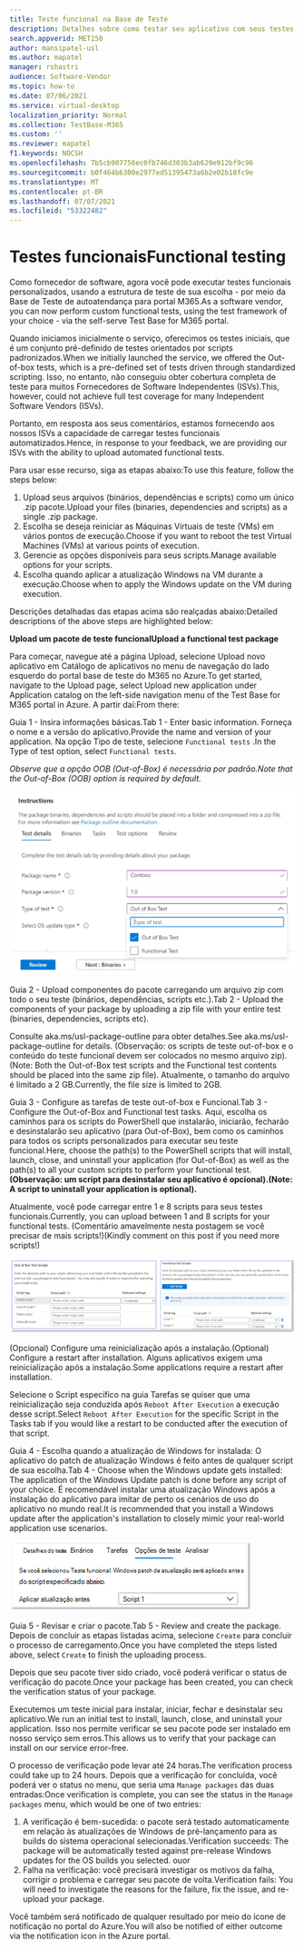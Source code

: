 ```yaml
---
title: Teste funcional na Base de Teste
description: Detalhes sobre como testar seu aplicativo com seus testes funcionais automatizados existentes
search.appverid: MET150
author: mansipatel-usl
ms.author: mapatel
manager: rshastri
audience: Software-Vendor
ms.topic: how-to
ms.date: 07/06/2021
ms.service: virtual-desktop
localization_priority: Normal
ms.collection: TestBase-M365
ms.custom: ''
ms.reviewer: mapatel
f1.keywords: NOCSH
ms.openlocfilehash: 7b5cb907756ec0fb746d303b3ab629e912bf9c96
ms.sourcegitcommit: b0f464b6300e2977ed51395473a6b2e02b18fc9e
ms.translationtype: MT
ms.contentlocale: pt-BR
ms.lasthandoff: 07/07/2021
ms.locfileid: "53322482"
---
```

# <a name="functional-testing"></a><span data-ttu-id="67953-103">Testes funcionais</span><span class="sxs-lookup"><span data-stu-id="67953-103">Functional testing</span></span>

<span data-ttu-id="67953-104">Como fornecedor de software, agora você pode executar testes funcionais personalizados, usando a estrutura de teste de sua escolha - por meio da Base de Teste de autoatendança para portal M365.</span><span class="sxs-lookup"><span data-stu-id="67953-104">As a software vendor, you can now perform custom functional tests, using the test framework of your choice - via the self-serve Test Base for M365 portal.</span></span> 

<span data-ttu-id="67953-105">Quando iniciamos inicialmente o serviço, oferecimos os testes iniciais, que é um conjunto pré-definido de testes orientados por scripts padronizados.</span><span class="sxs-lookup"><span data-stu-id="67953-105">When we initially launched the service, we offered the Out-of-box tests, which is a pre-defined set of tests driven through standardized scripting.</span></span> <span data-ttu-id="67953-106">Isso, no entanto, não conseguiu obter cobertura completa de teste para muitos Fornecedores de Software Independentes (ISVs).</span><span class="sxs-lookup"><span data-stu-id="67953-106">This, however, could not achieve full test coverage for many Independent Software Vendors (ISVs).</span></span> 

<span data-ttu-id="67953-107">Portanto, em resposta aos seus comentários, estamos fornecendo aos nossos ISVs a capacidade de carregar testes funcionais automatizados.</span><span class="sxs-lookup"><span data-stu-id="67953-107">Hence, in response to your feedback, we are providing our ISVs with the ability to upload automated functional tests.</span></span>

<span data-ttu-id="67953-108">Para usar esse recurso, siga as etapas abaixo:</span><span class="sxs-lookup"><span data-stu-id="67953-108">To use this feature, follow the steps below:</span></span>

1. <span data-ttu-id="67953-109">Upload seus arquivos (binários, dependências e scripts) como um único .zip pacote.</span><span class="sxs-lookup"><span data-stu-id="67953-109">Upload your files (binaries, dependencies and scripts) as a single .zip package.</span></span>
2. <span data-ttu-id="67953-110">Escolha se deseja reiniciar as Máquinas Virtuais de teste (VMs) em vários pontos de execução.</span><span class="sxs-lookup"><span data-stu-id="67953-110">Choose if you want to reboot the test Virtual Machines (VMs) at various points of execution.</span></span>
3. <span data-ttu-id="67953-111">Gerencie as opções disponíveis para seus scripts.</span><span class="sxs-lookup"><span data-stu-id="67953-111">Manage available options for your scripts.</span></span>
4. <span data-ttu-id="67953-112">Escolha quando aplicar a atualização Windows na VM durante a execução.</span><span class="sxs-lookup"><span data-stu-id="67953-112">Choose when to apply the Windows update on the VM during execution.</span></span>

<span data-ttu-id="67953-113">Descrições detalhadas das etapas acima são realçadas abaixo:</span><span class="sxs-lookup"><span data-stu-id="67953-113">Detailed descriptions of the above steps are highlighted below:</span></span>

<span data-ttu-id="67953-114">**Upload um pacote de teste funcional**</span><span class="sxs-lookup"><span data-stu-id="67953-114">**Upload a functional test package**</span></span>

<span data-ttu-id="67953-115">Para começar, navegue até a página Upload, selecione Upload novo aplicativo em Catálogo de aplicativos no menu de navegação do lado esquerdo do portal base de teste do M365 no Azure.</span><span class="sxs-lookup"><span data-stu-id="67953-115">To get started, navigate to the Upload page, select Upload new application under Application catalog on the left-side navigation menu of the Test Base for M365 portal in Azure.</span></span> <span data-ttu-id="67953-116">A partir daí:</span><span class="sxs-lookup"><span data-stu-id="67953-116">From there:</span></span>

<span data-ttu-id="67953-117">Guia 1 - Insira informações básicas.</span><span class="sxs-lookup"><span data-stu-id="67953-117">Tab 1 - Enter basic information.</span></span> <span data-ttu-id="67953-118">Forneça o nome e a versão do aplicativo.</span><span class="sxs-lookup"><span data-stu-id="67953-118">Provide the name and version of your application.</span></span> <span data-ttu-id="67953-119">Na opção Tipo de teste, selecione ```Functional tests``` .</span><span class="sxs-lookup"><span data-stu-id="67953-119">In the Type of test option, select ```Functional tests```.</span></span> 

<span data-ttu-id="67953-120">*Observe que a opção OOB (Out-of-Box) é necessária por padrão.*</span><span class="sxs-lookup"><span data-stu-id="67953-120">*Note that the Out-of-Box (OOB) option is required by default.*</span></span>


![Selecione a guia teste funcional](Media/functional_testing_tab1.png)

<span data-ttu-id="67953-122">Guia 2 - Upload componentes do pacote carregando um arquivo zip com todo o seu teste (binários, dependências, scripts etc.).</span><span class="sxs-lookup"><span data-stu-id="67953-122">Tab 2 - Upload the components of your package by uploading a zip file with your entire test (binaries, dependencies, scripts etc).</span></span> 

<span data-ttu-id="67953-123">Consulte aka.ms/usl-package-outline para obter detalhes.</span><span class="sxs-lookup"><span data-stu-id="67953-123">See aka.ms/usl-package-outline for details.</span></span> <span data-ttu-id="67953-124">(Observação: os scripts de teste out-of-box e o conteúdo do teste funcional devem ser colocados no mesmo arquivo zip).</span><span class="sxs-lookup"><span data-stu-id="67953-124">(Note: Both the Out-of-Box test scripts and the Functional test contents should be placed into the same zip file).</span></span> <span data-ttu-id="67953-125">Atualmente, o tamanho do arquivo é limitado a 2 GB.</span><span class="sxs-lookup"><span data-stu-id="67953-125">Currently, the file size is limited to 2GB.</span></span>

<span data-ttu-id="67953-126">Guia 3 - Configure as tarefas de teste out-of-box e Funcional.</span><span class="sxs-lookup"><span data-stu-id="67953-126">Tab 3 - Configure the Out-of-Box and Functional test tasks.</span></span> <span data-ttu-id="67953-127">Aqui, escolha os caminhos para os scripts do PowerShell que instalarão, iniciarão, fecharão e desinstalarão seu aplicativo (para Out-of-Box), bem como os caminhos para todos os scripts personalizados para executar seu teste funcional.</span><span class="sxs-lookup"><span data-stu-id="67953-127">Here, choose the path(s) to the PowerShell scripts that will install, launch, close, and uninstall your application (for Out-of-Box) as well as the path(s) to all your custom scripts to perform your functional test.</span></span> <span data-ttu-id="67953-128">**(Observação: um script para desinstalar seu aplicativo é opcional).**</span><span class="sxs-lookup"><span data-stu-id="67953-128">**(Note: A script to uninstall your application is optional).**</span></span>

<span data-ttu-id="67953-129">Atualmente, você pode carregar entre 1 e 8 scripts para seus testes funcionais.</span><span class="sxs-lookup"><span data-stu-id="67953-129">Currently, you can upload between 1 and 8 scripts for your functional tests.</span></span> <span data-ttu-id="67953-130">(Comentário amavelmente nesta postagem se você precisar de mais scripts!)</span><span class="sxs-lookup"><span data-stu-id="67953-130">(Kindly comment on this post if you need more scripts!)</span></span>

![Upload até 8 scripts com testes funcionais](Media/functional_testing_tab3.png)

<span data-ttu-id="67953-132">(Opcional) Configure uma reinicialização após a instalação.</span><span class="sxs-lookup"><span data-stu-id="67953-132">(Optional) Configure a restart after installation.</span></span> <span data-ttu-id="67953-133">Alguns aplicativos exigem uma reinicialização após a instalação.</span><span class="sxs-lookup"><span data-stu-id="67953-133">Some applications require a restart after installation.</span></span> 

<span data-ttu-id="67953-134">Selecione o Script específico na guia Tarefas se quiser que uma reinicialização seja conduzida após ```Reboot After Execution``` a execução desse script.</span><span class="sxs-lookup"><span data-stu-id="67953-134">Select ```Reboot After Execution``` for the specific Script in the Tasks tab if you would like a restart to be conducted after the execution of that script.</span></span>

<span data-ttu-id="67953-135">Guia 4 - Escolha quando a atualização de Windows for instalada: O aplicativo do patch de atualização Windows é feito antes de qualquer script de sua escolha.</span><span class="sxs-lookup"><span data-stu-id="67953-135">Tab 4 - Choose when the Windows update gets installed: The application of the Windows Update patch is done before any script of your choice.</span></span> <span data-ttu-id="67953-136">É recomendável instalar uma atualização Windows após a instalação do aplicativo para imitar de perto os cenários de uso do aplicativo no mundo real.</span><span class="sxs-lookup"><span data-stu-id="67953-136">It is recommended that you install a Windows update after the application's installation to closely mimic your real-world application use scenarios.</span></span>

![A Windows atualização pode ser instalada após um script específico](Media/functional_testing_tab4.png)

<span data-ttu-id="67953-138">Guia 5 - Revisar e criar o pacote.</span><span class="sxs-lookup"><span data-stu-id="67953-138">Tab 5 - Review and create the package.</span></span> <span data-ttu-id="67953-139">Depois de concluir as etapas listadas acima, selecione ```Create``` para concluir o processo de carregamento.</span><span class="sxs-lookup"><span data-stu-id="67953-139">Once you have completed the steps listed above, select ```Create``` to finish the uploading process.</span></span>

<span data-ttu-id="67953-140">Depois que seu pacote tiver sido criado, você poderá verificar o status de verificação do pacote.</span><span class="sxs-lookup"><span data-stu-id="67953-140">Once your package has been created, you can check the verification status of your package.</span></span>

<span data-ttu-id="67953-141">Executemos um teste inicial para instalar, iniciar, fechar e desinstalar seu aplicativo.</span><span class="sxs-lookup"><span data-stu-id="67953-141">We run an initial test to install, launch, close, and uninstall your application.</span></span> <span data-ttu-id="67953-142">Isso nos permite verificar se seu pacote pode ser instalado em nosso serviço sem erros.</span><span class="sxs-lookup"><span data-stu-id="67953-142">This allows us to verify that your package can install on our service error-free.</span></span>

<span data-ttu-id="67953-143">O processo de verificação pode levar até 24 horas.</span><span class="sxs-lookup"><span data-stu-id="67953-143">The verification process could take up to 24 hours.</span></span> <span data-ttu-id="67953-144">Depois que a verificação for concluída, você poderá ver o status no menu, que seria uma ```Manage packages``` das duas entradas:</span><span class="sxs-lookup"><span data-stu-id="67953-144">Once verification is complete, you can see the status in the ```Manage packages``` menu, which would be one of two entries:</span></span>

1. <span data-ttu-id="67953-145">A verificação é bem-sucedida: o pacote será testado automaticamente em relação às atualizações de Windows de pré-lançamento para as builds do sistema operacional selecionadas.</span><span class="sxs-lookup"><span data-stu-id="67953-145">Verification succeeds: The package will be automatically tested against pre-release Windows updates for the OS builds you selected.</span></span>
<span data-ttu-id="67953-146">ou</span><span class="sxs-lookup"><span data-stu-id="67953-146">or</span></span>
2. <span data-ttu-id="67953-147">Falha na verificação: você precisará investigar os motivos da falha, corrigir o problema e carregar seu pacote de volta.</span><span class="sxs-lookup"><span data-stu-id="67953-147">Verification fails: You will need to investigate the reasons for the failure, fix the issue, and re-upload your package.</span></span>

<span data-ttu-id="67953-148">Você também será notificado de qualquer resultado por meio do ícone de notificação no portal do Azure.</span><span class="sxs-lookup"><span data-stu-id="67953-148">You will also be notified of either outcome via the notification icon in the Azure portal.</span></span>
